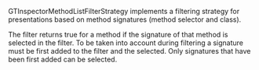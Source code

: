 GTInspectorMethodListFilterStrategy implements a filtering strategy for presentations based on method signatures (method selector and class).The filter returns true for a method if the signature of that method is selected in the filter. To be taken into account during filtering a signature must be first added to the filter and the selected. Only signatures that have been first added can be selected. 